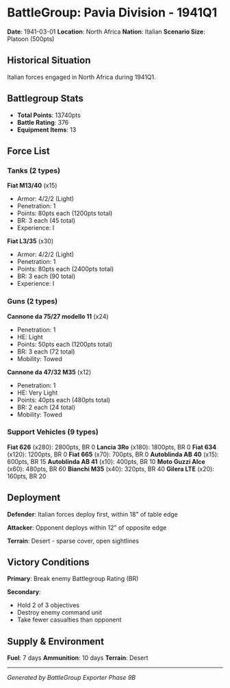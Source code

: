 # BattleGroup: Pavia Division - 1941Q1

**Date**: 1941-03-01
**Location**: North Africa
**Nation**: Italian
**Scenario Size**: Platoon (500pts)

## Historical Situation

Italian forces engaged in North Africa during 1941Q1.

## Battlegroup Stats

- **Total Points**: 13740pts
- **Battle Rating**: 376
- **Equipment Items**: 13

## Force List

### Tanks (2 types)

**Fiat M13/40** (x15)
- Armor: 4/2/2 (Light)
- Penetration: 1
- Points: 80pts each (1200pts total)
- BR: 3 each (45 total)
- Experience: I

**Fiat L3/35** (x30)
- Armor: 4/2/2 (Light)
- Penetration: 1
- Points: 80pts each (2400pts total)
- BR: 3 each (90 total)
- Experience: I

### Guns (2 types)

**Cannone da 75/27 modello 11** (x24)
- Penetration: 1
- HE: Light
- Points: 50pts each (1200pts total)
- BR: 3 each (72 total)
- Mobility: Towed

**Cannone da 47/32 M35** (x12)
- Penetration: 1
- HE: Very Light
- Points: 40pts each (480pts total)
- BR: 2 each (24 total)
- Mobility: Towed

### Support Vehicles (9 types)

**Fiat 626** (x280): 2800pts, BR 0
**Lancia 3Ro** (x180): 1800pts, BR 0
**Fiat 634** (x120): 1200pts, BR 0
**Fiat 665** (x70): 700pts, BR 0
**Autoblinda AB 40** (x15): 600pts, BR 15
**Autoblinda AB 41** (x10): 400pts, BR 10
**Moto Guzzi Alce** (x60): 480pts, BR 60
**Bianchi M35** (x40): 320pts, BR 40
**Gilera LTE** (x20): 160pts, BR 20

## Deployment

**Defender**: Italian forces deploy first, within 18" of table edge

**Attacker**: Opponent deploys within 12" of opposite edge

**Terrain**: Desert - sparse cover, open sightlines

## Victory Conditions

**Primary**: Break enemy Battlegroup Rating (BR)

**Secondary**:
- Hold 2 of 3 objectives
- Destroy enemy command unit
- Take fewer casualties than opponent

## Supply & Environment

**Fuel**: 7 days
**Ammunition**: 10 days
**Terrain**: Desert

---

*Generated by BattleGroup Exporter Phase 9B*

